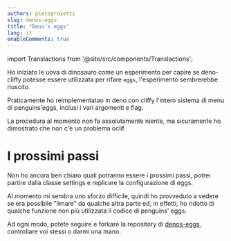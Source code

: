 ```yaml
---
authors: pieroproietti
slug: denos-eggs
title: "Deno's eggs"
lang: it
enableComments: true
---
```


import Translactions from '@site/src/components/Translactions';

<Translactions />

Ho iniziato le uova di dinosauro come un esperimento per capire se deno-cliffy potesse essere utilizzata per rifare `eggs`, l'esperimento sembrerebbe riuscito.

Praticamente ho reimplementatao in deno con cliffy l'intero sistema di menu di penguins'eggs, inclusi i vari argomenti e flag.

La procedura al momento non fa assolutamente niente, ma sicuramente ho dimostrato che non c'è un problema oclif.

# I prossimi passi
Non ho ancora ben chiaro quali potranno essere i prossimi passi, potrei partire dalla classe settings e replicare la configurazione di eggs. 

Al momento mi sembra uno sforzo difficile, quindi ho provveduto a vedere se era possibile "limare" da qualche altra parte ed, in effetti, ho ridotto di qualche funzione non più utilizzata il codice di penguins' eggs.

Ad ogni modo, potete seguire e forkare la repository di [denos-eggs](https://github.com/pieroproietti/denos-eggs), controllare voi stessi o darmi una mano.


